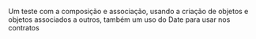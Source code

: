 Um teste com a composição e associação, usando a criação de objetos e objetos associados a outros, também um uso do Date para usar nos contratos
